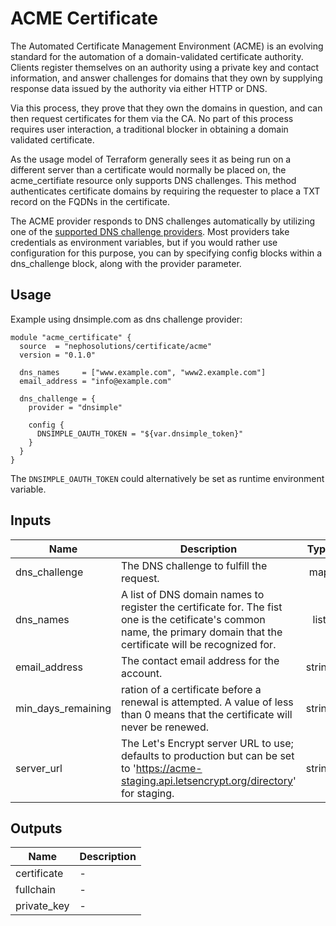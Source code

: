 # ACME Certificate

The Automated Certificate Management Environment (ACME) is an evolving standard for the automation of a domain-validated certificate authority. Clients register themselves on an authority using a private key and contact information, and answer challenges for domains that they own by supplying response data issued by the authority via either HTTP or DNS.

Via this process, they prove that they own the domains in question, and can then request certificates for them via the CA. No part of this process requires user interaction, a traditional blocker in obtaining a domain validated certificate.

As the usage model of Terraform generally sees it as being run on a different server than a certificate would normally be placed on, the acme_certifiate resource only supports DNS challenges. This method authenticates certificate domains by requiring the requester to place a TXT record on the FQDNs in the certificate.

The ACME provider responds to DNS challenges automatically by utilizing one of the [supported DNS challenge providers][1]. Most providers take credentials as environment variables, but if you would rather use configuration for this purpose, you can by specifying config blocks within a dns_challenge block, along with the provider parameter.

## Usage

Example using dnsimple.com as dns challenge provider:

```hcl
module "acme_certificate" {
  source  = "nephosolutions/certificate/acme"
  version = "0.1.0"

  dns_names     = ["www.example.com", "www2.example.com"]
  email_address = "info@example.com"

  dns_challenge = {
    provider = "dnsimple"

    config {
      DNSIMPLE_OAUTH_TOKEN = "${var.dnsimple_token}"
    }
  }
}
```

The `DNSIMPLE_OAUTH_TOKEN` could alternatively be set as runtime environment variable.

## Inputs

| Name | Description | Type | Default | Required |
|------|-------------|:----:|:-----:|:-----:|
| dns\_challenge | The DNS challenge to fulfill the request. | map | - | yes |
| dns\_names | A list of DNS domain names to register the certificate for. The fist one is the cetificate's common name, the primary domain that the certificate will be recognized for. | list | - | yes |
| email\_address | The contact email address for the account. | string | - | yes |
| min\_days\_remaining | ration of a certificate before a renewal is attempted. A value of less than 0 means that the certificate will never be renewed. | string | `30` | no |
| server\_url | The Let's Encrypt server URL to use; defaults to production but can be set to 'https://acme-staging.api.letsencrypt.org/directory' for staging. | string | `https://acme-v02.api.letsencrypt.org/directory` | no |

## Outputs

| Name | Description |
|------|-------------|
| certificate | - |
| fullchain | - |
| private\_key | - |

[1]: https://www.terraform.io/docs/providers/acme/r/certificate.html#using-dns-challenges